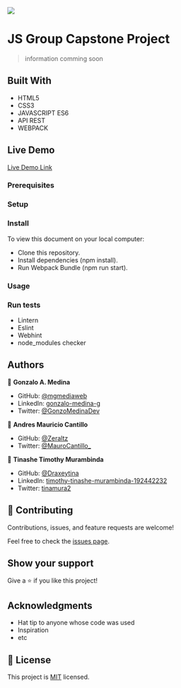 ![](https://img.shields.io/badge/Microverse-blueviolet)

# JS Group Capstone Project

> information comming soon


## Built With

- HTML5
- CSS3
- JAVASCRIPT ES6
- API REST
- WEBPACK

## Live Demo

[Live Demo Link](https://mgmediaweb.github.io/js-group-capstone-project/dist/)

### Prerequisites

### Setup

### Install

To view this document on your local computer:
- Clone this repository.
- Install dependencies (npm install).
- Run Webpack Bundle (npm run start).

### Usage



### Run tests

- Lintern
- Eslint
- Webhint
- node_modules checker

## Authors

👤 **Gonzalo A. Medina**

- GitHub: [@mgmediaweb](https://github.com/mgmediaweb)
- LinkedIn: [gonzalo-medina-g](https://www.linkedin.com/in/gonzalo-medina-g/)
- Twitter: [@GonzoMedinaDev](https://twitter.com/GonzoMedinaDev)

👤 **Andres Mauricio Cantillo**

- GitHub: [@Zeraltz](https://github.com/Zeraltz)
- Twitter: [@MauroCantillo_](https://twitter.com/MauroCantillo_)

👤 **Tinashe Timothy Murambinda**

- GitHub: [@Draxeytina](https://github.com/Draxeytina/)
- LinkedIn: [timothy-tinashe-murambinda-192442232](https://www.linkedin.com/in/timothy-tinashe-murambinda-192442232/)
- Twitter: [tinamura2](https://twitter.com/tinamura2)

## 🤝 Contributing

Contributions, issues, and feature requests are welcome!

Feel free to check the [issues page](../../issues/).

## Show your support

Give a ⭐️ if you like this project!

## Acknowledgments

- Hat tip to anyone whose code was used
- Inspiration
- etc

## 📝 License

This project is [MIT](./MIT.md) licensed.
